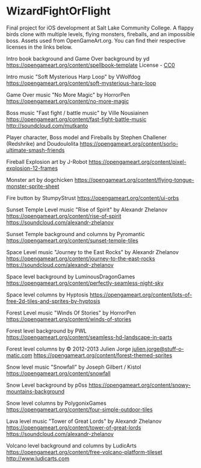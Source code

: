 # WizardFightOrFlight
Final project for iOS development at Salt Lake Community College. A flappy birds clone with multiple levels, flying monsters, fireballs, and an impossible boss.
Assets used from OpenGameArt.org. You can find their respective licenses in the links below.

Intro book background and Game Over background by yd https://opengameart.org/content/spellbook-template License - [CC0](https://creativecommons.org/publicdomain/zero/1.0/)

Intro music "Soft Mysterious Harp Loop" by VWolfdog https://opengameart.org/content/soft-mysterious-harp-loop

Game Over music "No More Magic" by HorrorPen https://opengameart.org/content/no-more-magic

Boss music "Fast fight / battle music" by Ville Nousiainen https://opengameart.org/content/fast-fight-battle-music http://soundcloud.com/mutkanto

Player character, Boss model and Fireballs by Stephen Challener (Redshrike) and Doudoulolita https://opengameart.org/content/sorlo-ultimate-smash-friends

Fireball Explosion art by J-Robot https://opengameart.org/content/pixel-explosion-12-frames

Monster art by dogchicken https://opengameart.org/content/flying-tongue-monster-sprite-sheet

Fire button by StumpyStrust https://opengameart.org/content/ui-orbs

Sunset Temple Level music "Rise of Spirit" by Alexandr Zhelanov https://opengameart.org/content/rise-of-spirit https://soundcloud.com/alexandr-zhelanov

Sunset Temple background and columns by Pyromantic https://opengameart.org/content/sunset-temple-tiles

Space Level music "Journey to the East Rocks" by Alexandr Zhelanov https://opengameart.org/content/journey-to-the-east-rocks https://soundcloud.com/alexandr-zhelanov

Space level background by LuminousDragonGames https://opengameart.org/content/perfectly-seamless-night-sky

Space level columns by Hyptosis https://opengameart.org/content/lots-of-free-2d-tiles-and-sprites-by-hyptosis

Forest Level music "Winds Of Stories" by HorrorPen https://opengameart.org/content/winds-of-stories

Forest level background by PWL https://opengameart.org/content/seamless-hd-landscape-in-parts

Forest level columns by © 2012-2013 Julien Jorge <julien.jorge@stuff-o-matic.com> https://opengameart.org/content/forest-themed-sprites

Snow level music "Snowfall" by Joseph Gilbert / Kistol https://opengameart.org/content/snowfall

Snow Level background by p0ss https://opengameart.org/content/snowy-mountains-background

Snow level columns by PolygonixGames https://opengameart.org/content/four-simple-outdoor-tiles

Lava level music "Tower of Great Lords" by Alexandr Zhelanov https://opengameart.org/content/tower-of-great-lords https://soundcloud.com/alexandr-zhelanov

Volcano level background and columns by LudicArts https://opengameart.org/content/free-volcano-platform-tileset http://www.ludicarts.com

